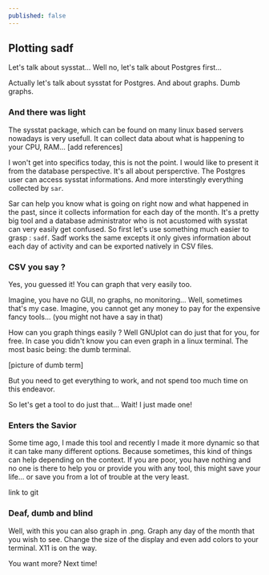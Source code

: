 ```yaml
---
published: false
---
```

## Plotting sadf

Let's talk about sysstat... Well no, let's talk about Postgres first...

Actually let's talk about sysstat for Postgres. And about graphs. Dumb graphs. 

### And there was light

The sysstat package, which can be found on many linux based servers nowadays is very usefull. 
It can collect data about what is happening to your CPU, RAM... [add references]

I won't get into specifics today, this is not the point. I would like to present it from the database perspective. It's all about persperctive. The Postgres user can access sysstat informations. And more interstingly everything collected by `sar`. 

Sar can help you know what is going on right now and what happened in the past, since it collects information for each day of the month. It's a pretty big tool and a database administrator who is not acustomed with sysstat can very easily get confused. So first let's use something much easier to grasp :  `sadf`. Sadf works the same excepts it only gives information about each day of activity and can be exported natively in CSV files. 

### CSV you say ? 

Yes, you guessed it! You can graph that very easily too.

Imagine, you have no GUI, no graphs, no monitoring... Well, sometimes that's my case. 
Imagine, you cannot get any money to pay for the expensive fancy tools... (you might not have a say in that)

How can you graph things easily ? Well GNUplot can do just that for you, for free.
In case you didn't know you can even graph in a linux terminal. 
The most basic being: the dumb terminal. 

[picture of dumb term]

But you need to get everything to work, and not spend too much time on this endeavor. 

So let's get a tool to do just that... Wait! I just made one! 


### Enters the Savior

Some time ago, I made this tool and recently I made it more dynamic so that it can take many different options. Because sometimes, this kind of things can help depending on the context. 
If you are poor, you have nothing and no one is there to help you or provide you with any tool, this might save your life... or save you from a lot of trouble at the very least.

link to git

### Deaf, dumb and blind

Well, with this you can also graph in .png. Graph any day of the month that you wish to see. 
Change the size of the display and even add colors to your terminal.
X11 is on the way. 

You want more? Next time!
